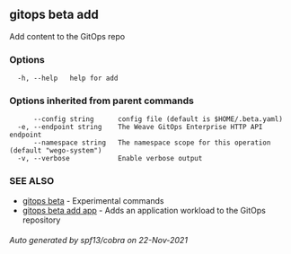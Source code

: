 ## gitops beta add

Add content to the GitOps repo

### Options

```
  -h, --help   help for add
```

### Options inherited from parent commands

```
      --config string      config file (default is $HOME/.beta.yaml)
  -e, --endpoint string    The Weave GitOps Enterprise HTTP API endpoint
      --namespace string   The namespace scope for this operation (default "wego-system")
  -v, --verbose            Enable verbose output
```

### SEE ALSO

* [gitops beta](gitops_beta.md)	 - Experimental commands
* [gitops beta add app](gitops_beta_add_app.md)	 - Adds an application workload to the GitOps repository

###### Auto generated by spf13/cobra on 22-Nov-2021
